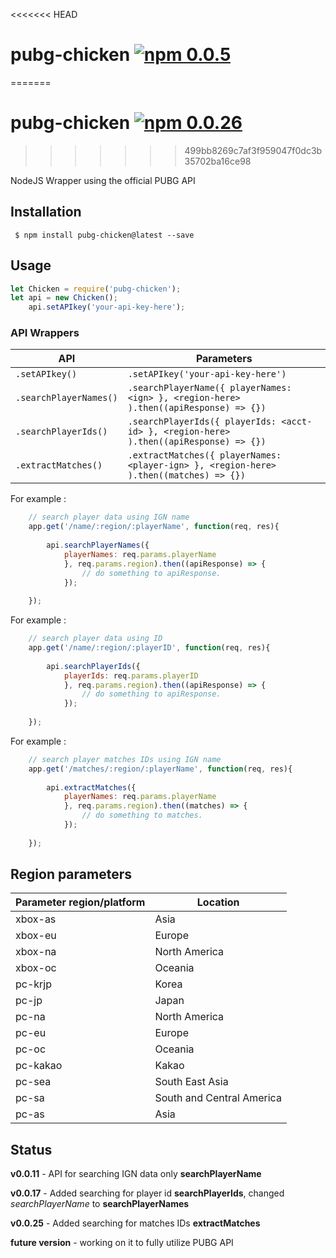 <<<<<<< HEAD
# pubg-chicken [![npm 0.0.5](https://img.shields.io/badge/npm-v0.0.26-brightgreen.svg)](https://www.npmjs.com/package/pubg-chicken)
=======
# pubg-chicken [![npm 0.0.26](https://img.shields.io/badge/npm-v0.0.26-brightgreen.svg)](https://www.npmjs.com/package/pubg-chicken)
>>>>>>> 499bb8269c7af3f959047f0dc3b35702ba16ce98

NodeJS Wrapper using the official PUBG API

## Installation

``` $ npm install pubg-chicken@latest --save```

## Usage
```javascript
let Chicken = require('pubg-chicken');
let api = new Chicken();
    api.setAPIkey('your-api-key-here');
```
### API Wrappers
API | Parameters
----|----
```.setAPIkey()``` | ``` .setAPIkey('your-api-key-here') ```
 ```.searchPlayerNames()``` | ```.searchPlayerName({ playerNames: <ign> }, <region-here> ).then((apiResponse) => {}) ``` 
 ```.searchPlayerIds() ``` | ```.searchPlayerIds({ playerIds: <acct-id> }, <region-here> ).then((apiResponse) => {}) ```
 ```.extractMatches()``` | ```.extractMatches({ playerNames: <player-ign> }, <region-here> ).then((matches) => {}) ```
 
For example :
```javascript
    // search player data using IGN name
    app.get('/name/:region/:playerName', function(req, res){
      
        api.searchPlayerNames({
            playerNames: req.params.playerName
            }, req.params.region).then((apiResponse) => { 
                // do something to apiResponse.
            });
      
    });
```

For example :
```javascript
    // search player data using ID
    app.get('/name/:region/:playerID', function(req, res){
      
        api.searchPlayerIds({
            playerIds: req.params.playerID
            }, req.params.region).then((apiResponse) => { 
                // do something to apiResponse.
            });
      
    });
```

For example :
```javascript
    // search player matches IDs using IGN name
    app.get('/matches/:region/:playerName', function(req, res){
      
        api.extractMatches({
            playerNames: req.params.playerName
            }, req.params.region).then((matches) => { 
                // do something to matches.
            });
      
    });
```
## Region parameters
Parameter region/platform | Location
------|------
xbox-as | Asia
xbox-eu | Europe
xbox-na | North America
xbox-oc | Oceania
pc-krjp | Korea
pc-jp | Japan
pc-na | North America
pc-eu | Europe
pc-oc | Oceania
pc-kakao | Kakao
pc-sea | South East Asia
pc-sa | South and Central America
pc-as | Asia

## Status
**v0.0.11** - API for searching IGN data only **searchPlayerName**

**v0.0.17** - Added searching for player id **searchPlayerIds**, changed *searchPlayerName* to **searchPlayerNames**

**v0.0.25** - Added searching for matches IDs **extractMatches**

**future version** - working on it to fully utilize PUBG API 


